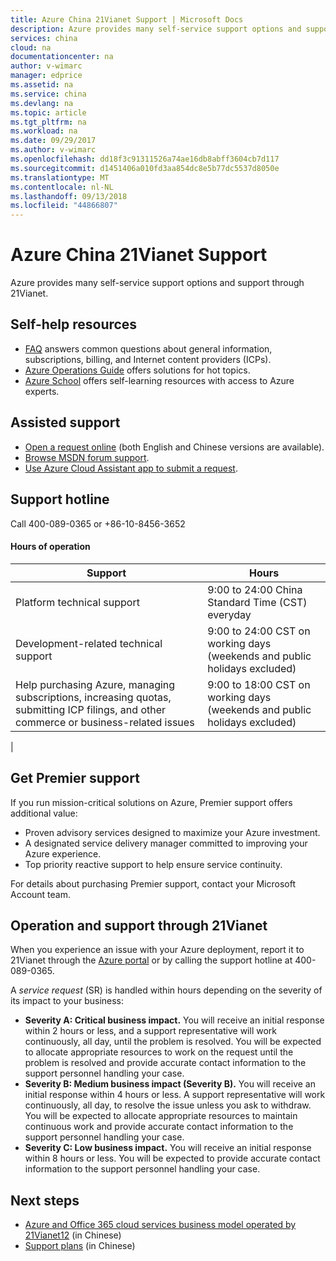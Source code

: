 ```yaml
---
title: Azure China 21Vianet Support | Microsoft Docs
description: Azure provides many self-service support options and support through 21Vianet. This page provides a number support options along with relative contact information.
services: china
cloud: na
documentationcenter: na
author: v-wimarc
manager: edprice
ms.assetid: na
ms.service: china
ms.devlang: na
ms.topic: article
ms.tgt_pltfrm: na
ms.workload: na
ms.date: 09/29/2017
ms.author: v-wimarc
ms.openlocfilehash: dd18f3c91311526a74ae16db8abff3604cb7d117
ms.sourcegitcommit: d1451406a010fd3aa854dc8e5b77dc5537d8050e
ms.translationtype: MT
ms.contentlocale: nl-NL
ms.lasthandoff: 09/13/2018
ms.locfileid: "44866807"
---
```

# <a name="azure-china-21vianet-support"></a>Azure China 21Vianet Support
Azure provides many self-service support options and support through 21Vianet.

## <a name="self-help-resources"></a>Self-help resources
- [FAQ](https://www.azure.cn/support/faq) answers common questions about general information, subscriptions, billing, and Internet content providers (ICPs). 
- [Azure Operations Guide](https://docs.azure.cn/zh-cn/articles/) offers solutions for hot topics.
- [Azure School](https://school.azure.cn/) offers self-learning resources with access to Azure experts.

## <a name="assisted-support"></a>Assisted support
- [Open a request online](https://www.azure.cn/support/support-ticket-form/?l=zh-cn) (both English and Chinese versions are available).
- [Browse MSDN forum support](https://social.msdn.microsoft.com/Forums/zh-CN/home?forum=windowsazurezhchs).
- [Use Azure Cloud Assistant app to submit a request](https://www.azure.cn/azure-cloud-assistant/).

## <a name="support-hotline"></a>Support hotline
Call 400-089-0365 or +86-10-8456-3652

#### <a name="hours-of-operation"></a>Hours of operation


| Support                                                                                                                                 | Hours                                                                     |
|-----------------------------------------------------------------------------------------------------------------------------------------|---------------------------------------------------------------------------|
| Platform technical support                                                                                                              | 9:00 to 24:00 China Standard Time (CST) everyday                          |
| Development-related technical support                                                                                                   | 9:00 to 24:00 CST on working days (weekends and public holidays excluded) |
| Help purchasing Azure, managing subscriptions, increasing quotas, submitting ICP filings, and other commerce or business-related issues | 9:00 to 18:00 CST on working days (weekends and public holidays excluded) |
|

## <a name="get-premier-support"></a>Get Premier support
If you run mission-critical solutions on Azure, Premier support offers additional value:
- Proven advisory services designed to maximize your Azure investment.
- A designated service delivery manager committed to improving your Azure experience.
- Top priority reactive support to help ensure service continuity.

For details about purchasing Premier support, contact your Microsoft Account team. 

## <a name="operation-and-support-through-21vianet"></a>Operation and support through 21Vianet
When you experience an issue with your Azure deployment, report it to 21Vianet through the [Azure portal](https://portal.azure.cn/) or by calling the support hotline at 400-089-0365.
 
A *service request* (SR) is handled within hours depending on the severity of its impact to your business:
- **Severity A: Critical business impact.** You will receive an initial response within 2 hours or less, and a support representative will work continuously, all day, until the problem is resolved. You will be expected to allocate appropriate resources to work on the request until the problem is resolved and provide accurate contact information to the support personnel handling your case.
- **Severity B: Medium business impact (Severity B).** You will receive an initial response within 4 hours or less. A support representative will work continuously, all day, to resolve the issue unless you ask to withdraw. You will be expected to allocate appropriate resources to maintain continuous work and provide accurate contact information to the support personnel handling your case.
- **Severity C: Low business impact.** You will receive an initial response within 8 hours or less. You will be expected to provide accurate contact information to the support personnel handling your case.

## <a name="next-steps"></a>Next steps
- [Azure and Office 365 cloud services business model operated by 21Vianet12](https://wacnppe.blob.core.chinacloudapi.cn/marketing-resource/documents/Windows_Azure_and_Office_365_cloud_services_business_model_operated_by_21Vianet12.pdf) (in Chinese)
- [Support plans](https://www.azure.cn/support/plans/) (in Chinese)

